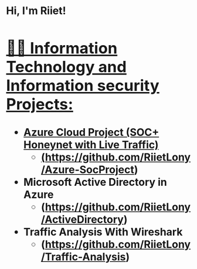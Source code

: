 
<h1>Hi, I'm Riiet!  <a href="(https://www.linkedin.com/in/riiet-lony-951a9716a/)/">

<h2>👨‍💻 Information Technology and Information security Projects:</h2>

- <b>Azure Cloud Project (SOC+ Honeynet with Live Traffic) </b>
  - (https://github.com/RiietLony/Azure-SocProject)
- <b>Microsoft Active Directory in Azure</b>
  - (https://github.com/RiietLony/ActiveDirectory)
- <b>Traffic Analysis With Wireshark</b>
  -  (https://github.com/RiietLony/Traffic-Analysis)


